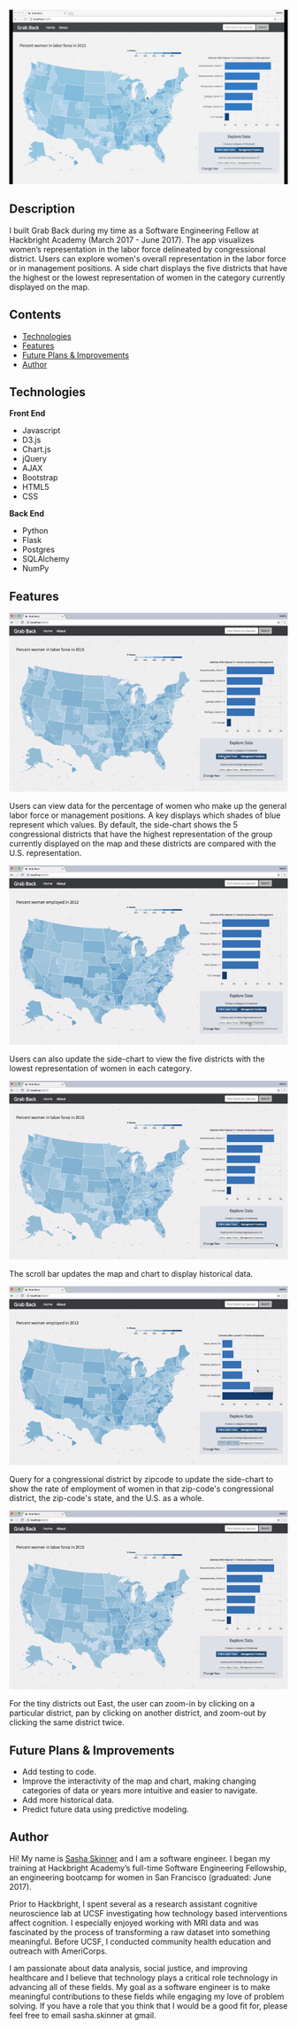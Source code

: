 <kbd>![Grab Back](/static/img/grabBack-home.png)</kbd>

## Description
I built Grab Back during my time as a Software Engineering Fellow at Hackbright Academy (March 2017 - June 2017). The app visualizes women’s representation in the labor force delineated by congressional district. Users can explore women's overall representation in the labor force or in management positions. A side chart displays the five districts that have the highest or the lowest representation of women in the category currently displayed on the map. 

## Contents
* [Technologies](#technologies)
* [Features](#features)
* [Future Plans & Improvements](#improvements)
* [Author](#author)

## <a name="technologies"></a>Technologies

<b>Front End</b>
* Javascript
* D3.js
* Chart.js
* jQuery
* AJAX
* Bootstrap
* HTML5
* CSS

<b>Back End</b>
* Python
* Flask
* Postgres
* SQLAlchemy
* NumPy


## <a name="features"></a>Features

<kbd>![Home](/static/gif/grabBack_toggleCat.gif)</kbd>

Users can view data for the percentage of women who make up the general labor force or management positions. A key displays which shades of blue represent which values. By default, the side-chart shows the 5 congressional districts that have the highest representation of the group currently displayed on the map and these districts are compared with the U.S. representation.


<kbd>![Change Categories](/static/gif/grabBack_toggleLowest.gif)</kbd>

Users can also update the side-chart to view the five districts with the lowest representation of women in each category. 


<kbd>![Historical](/static/gif/grabBack_scrollYear.gif)</kbd>

The scroll bar updates the map and chart to display historical data.


<kbd>![Zipcode](/static/gif/grabBack_zipSearch.gif)</kbd>

Query for a congressional district by zipcode to update the side-chart to show the rate of employment of women in that zip-code's congressional district, the zip-code's state, and the U.S. as a whole. 


<kbd>![Zipcode](/static/gif/grabBack-zoom.gif)</kbd>

For the tiny districts out East, the user can zoom-in by clicking on a particular district, pan by clicking on another district, and zoom-out by clicking the same district twice.


## <a name="improvements"></a>Future Plans & Improvements

* Add testing to code.
* Improve the interactivity of the map and chart, making changing categories of data or years more intuitive and easier to navigate.
* Add more historical data.
* Predict future data using predictive modeling.


## <a name="author"></a>Author
Hi! My name is [Sasha Skinner](https://www.linkedin.com/in/sashaskinner) and I am a software engineer. I began my training at Hackbright Academy’s full-time Software Engineering Fellowship, an engineering bootcamp for women in San Francisco (graduated: June 2017). 
 
Prior to Hackbright, I spent several as a research assistant cognitive neuroscience lab at UCSF investigating how technology based interventions affect cognition. I especially enjoyed working with MRI data and was fascinated by the process of transforming a raw dataset into something meaningful. Before UCSF, I conducted community health education and outreach with AmeriCorps. 
 
I am passionate about data analysis, social justice, and improving healthcare and I believe that technology plays a critical role technology in advancing all of these fields. My goal as a software engineer is to make meaningful contributions to these fields while engaging my love of problem solving. If you have a role that you think that I would be a good fit for, please feel free to email sasha.skinner at gmail. 
